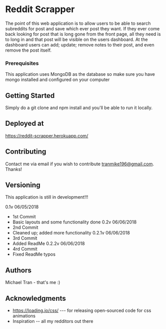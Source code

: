 # Reddit Scrapper

The point of this web application is to allow users to be able to search subreddits for post and save which ever post they want. If they ever come back looking for post that is long gone from the front page, all they need is to long in and that post will be visible on the users dashboard. At the dashboard users can add; update; remove notes to their post, and even remove the post itself. 

### Prerequisites

This application uses MongoDB as the database so make sure you have mongo installed and configured on your computer


## Getting Started

Simply do a git clone and npm install and you'll be able to run it locally.


## Deployed at

https://reddit-scrapper.herokuapp.com/

## Contributing

Contact me via email if you wish to contribute tranmike196@gmail.com. Thanks!

## Versioning
This application is still in development!!!

0.1v 06/05/2018
* 1st Commit
* Basic layouts and some functionality done 
0.2v 06/06/2018
* 2nd Commit
* Cleaned up; added more functionality
0.2.1v 06/06/2018
* 3rd Commit
* Added ReadMe
0.2.2v 06/06/2018
* 4rd Commit
* Fixed ReadMe typos

## Authors

Michael Tran - that's me :)


## Acknowledgments

* https://loading.io/css/ --- for releasing open-sourced code for css animations
* Inspiration -- all my redditors out there